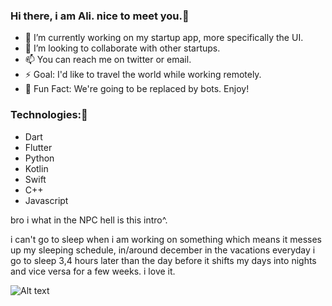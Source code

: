 ### Hi there, i am Ali. nice to meet you.👋

- 🔭 I’m currently working on my startup app, more specifically the UI.
- 👯 I’m looking to collaborate with other startups.
- 📫 You can reach me on twitter or email.
- ⚡ Goal: I'd like to travel the world while working remotely.
- 🚨 Fun Fact: We're going to be replaced by bots. Enjoy!


### Technologies:👋


* Dart
* Flutter
* Python
* Kotlin
* Swift
* C++
* Javascript


bro i what in the NPC hell is this intro^. 

i can't go to sleep when i am working on something which means it messes up my sleeping schedule, in/around december in the vacations everyday i go to sleep 3,4 hours later than the day before it shifts my days into nights and vice versa for a few weeks. i love it.



![Alt text](https://64.media.tumblr.com/677428305a191be6292b953c224eaa14/2b8f60ec92192a15-be/s1280x1920/b8b3531ab88f320d70526e74ddeec55e72692021.gif)

